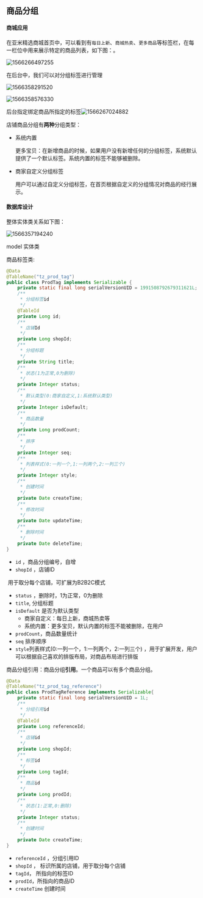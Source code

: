 ## 商品分组

#### 商城应用

在亚米精选商城首页中，可以看到有`每日上新`、`商城热卖`、`更多商品`等标签栏，在每一栏位中用来展示特定的商品列表，如下图：。

![1566266497255](.\img\小程序-分组商品.png)

在后台中，我们可以对分组标签进行管理

![1566358291520](.\img\后台分组位置.png)



![1566358576330](.\img\后台新增标签.png)

后台指定绑定商品所指定的标签![1566267024882](.\img\后台-商品分组.png)



店铺商品分组有**两种**分组类型：

- 系统内置

  更多宝贝：在新增商品的时候，如果用户没有新增任何的分组标签，系统默认提供了一个默认标签。系统内置的标签不能够被删除。

- 商家自定义分组标签

   用户可以通过自定义分组标签，在首页根据自定义的分组情况对商品的经行展示。

#### 数据库设计

整体实体类关系如下图：

![1566357194240](.\img\分组管理数据库设计2.png)

model  实体类

商品标签类:

```java
@Data
@TableName("tz_prod_tag")
public class ProdTag implements Serializable {
    private static final long serialVersionUID = 1991508792679311621L;
    /**
     * 分组标签id
     */
    @TableId
    private Long id;
    /**
     * 店铺Id
     */
    private Long shopId;
    /**
     * 分组标题
     */
    private String title;
    /**
     * 状态(1为正常,0为删除)
     */
    private Integer status;
    /**
     * 默认类型(0:商家自定义,1:系统默认类型)
     */
    private Integer isDefault;
    /**
     * 商品数量
     */
    private Long prodCount;
    /**
     * 排序
     */
    private Integer seq;
    /**
     * 列表样式(0:一列一个,1:一列两个,2:一列三个)
     */
    private Integer style;
    /**
     * 创建时间
     */
    private Date createTime;
    /**
     * 修改时间
     */
    private Date updateTime;
    /**
     * 删除时间
     */
    private Date deleteTime;
}

```

- `id` ，商品分组编号，自增
- `shopId` ，店铺ID

​       用于取分每个店铺，可扩展为B2B2C模式

- `status` ，删除时，1为正常，0为删除
- `title`, 分组标题
- `isDefault` 是否为默认类型
  - 商家自定义：每日上新，商城热卖等
  - 系统内置：更多宝贝，默认内置的标签不能被删除，在用户
- `prodCount`，商品数量统计
- `seq` 排序顺序
- `style`列表样式(0:一列一个，1:一列两个，2:一列三个) ，用于扩展开发，用户可以根据自己喜欢的排版布局，对商品布局进行排版

商品分组引用：商品分组**引用**。一个商品可以有多个商品分组。

```java
@Data
@TableName("tz_prod_tag_reference")
public class ProdTagReference implements Serializable{
    private static final long serialVersionUID = 1L;
    /**
     * 分组引用id
     */
    @TableId
    private Long referenceId;
    /**
     * 店铺id
     */
    private Long shopId;
    /**
     * 标签id
     */
    private Long tagId;
    /**
     * 商品id
     */
    private Long prodId;
    /**
     * 状态(1:正常,0:删除)
     */
    private Integer status;
    /**
     * 创建时间
     */
    private Date createTime;
}		
```

- `referenceId` ，分组引用ID
- `shopId`  ， 标识所属的店铺，用于取分每个店铺
- `tagId`， 所指向的标签ID
- `prodId`，所指向的商品ID
- `createTime` 创建时间

